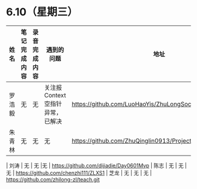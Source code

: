 # 6.10（星期三）

| 姓名   | 笔记完成内容| 录音完成内容 | 遇到的问题| 地址                                                 |
| :----- | ------------------------------------------------------------ | ------------ | -------------------------------------------------- | ---------------------------------------------------- |
| 罗浩毅  | 无        |       无     |关注报Context空指针异常，已解决 | https://github.com/LuoHaoYis/ZhuLongSociety_Project_day6_8
| 朱青林    | 无        |       无     |无  |  https://github.com/ZhuQinglin0913/Project_ZLXS

| 刘涛  | 无        |       无     |无 | https://github.com/dijiadie/Day0601Mvp
| 陈志    | 无        |       无     |无  | https://github.com/chenzhi111/ZLXS1
|  芝龙 | 无        |       无     | 无  | https://github.com/zhilong-zl/teach.git
